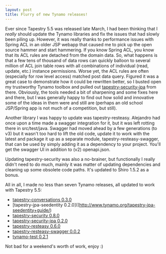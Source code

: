 ```yaml
---
layout: post
title: Flurry of new Tynamo releases!
---
```


Ever since Tapestry 5.5 was released late March, I had been thinking that I *really* should update the Tynamo libraries and fix the issues that had slowly been piling up. However, it was really thanks to performance issues with Spring ACL in an older JSP webapp that caused me to pick up the open source hammer and start hammering. If you know Spring ACL, you know that its ACL rules are detached from the domain data. So, what happens is that a few tens of thousand of data rows can quickly balloon to several million of ACL join table rows with all combinations of individual (read, update, etc.) instance permissions. Worse yet, the ACL rules are often (especially for row level access) matched post data query. Figured it was a great case to demonstrate how it could be rewritten better, so I busted open my trustworthy Tynamo toolbox and pulled out [tapestry-security-jpa](http://www.tynamo.org/tapestry-security-jpa+guide/) from there. Obviously, the tools needed a bit of sharpening and some fixes here and there, but I was generally happy to find out how solid and innovative some of the ideas in them were and still are (perhaps an old school JSP/Spring app is not much of a competition, but still).

Another library I was happy to update was tapestry-resteasy. Alejandro had once upon a time made a swagger integration for it, but it was left rotting there in src/test/java. Swagger had moved ahead by a few generations (to v3) but it wasn't too hard to lift the old code, update it to work with the latest and package it up as a separate module, tapestry-resteasy-swagger, that can be used by simply adding it as a dependency to your project. You'll get the swagger UI in addition to (v2) openapi.json. 

Updating tapestry-security was also a no-brainer, but functionally I really didn't need to do much, mainly it was matter of updating dependencies and cleaning up some obsolete code paths. It's updated to Shiro 1.5.2 as a bonus.

All in all, I made no less than seven Tynamo releases, all updated to work with Tapestry 5.5:

- [tapestry-conversations 0.3.0](http://www.tynamo.org/tapestry-conversations+guide/)
- [tapestry-jpa-seedentity 0.2.0]((http://www.tynamo.org/tapestry-jpa-seedentity+guide/)
- [tapestry-security 0.8.0](http://www.tynamo.org/tapestry-security+guide/)
- [tapestry-security-jpa 0.2.0](http://www.tynamo.org/tapestry-security-jpa+guide/)
- [tapestry-resteasy 0.6.0](http://www.tynamo.org/tapestry-resteasy+guide/)
- [tapestry-resteasy-swagger 0.0.2](http://www.tynamo.org/tapestry-resteasy+guide/)
- [tynamo-test 0.2.1](https://github.com/tynamo/tynamo-test)

Not bad for a weekend's worth of work, enjoy :)
